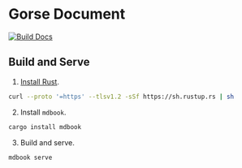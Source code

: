# Gorse Document

[![Build Docs](https://github.com/gorse-io/docs/actions/workflows/build_docs.yml/badge.svg)](https://github.com/gorse-io/docs/actions/workflows/build_docs.yml)

## Build and Serve

1. [Install Rust](https://www.rust-lang.org/tools/install).

```bash
curl --proto '=https' --tlsv1.2 -sSf https://sh.rustup.rs | sh
```

2. Install `mdbook`.

```bash
cargo install mdbook
```

3. Build and serve.

```bash
mdbook serve
```
